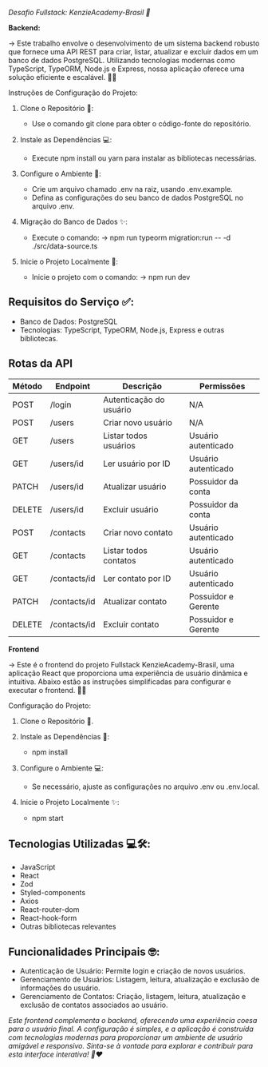 _Desafio Fullstack: KenzieAcademy-Brasil 🚀_

**Backend:**

-> Este trabalho envolve o desenvolvimento de um sistema backend robusto que fornece uma API REST para criar, listar, atualizar e excluir dados em um banco de dados PostgreSQL. Utilizando tecnologias modernas como TypeScript, TypeORM, Node.js e Express, nossa aplicação oferece uma solução eficiente e escalável. 🌟✨

Instruções de Configuração do Projeto:

1. Clone o Repositório 🚀:

   - Use o comando git clone para obter o código-fonte do repositório.

2. Instale as Dependências 💻:

   - Execute npm install ou yarn para instalar as bibliotecas necessárias.

3. Configure o Ambiente 🔮:

   - Crie um arquivo chamado .env na raiz, usando .env.example.
   - Defina as configurações do seu banco de dados PostgreSQL no arquivo .env.

4. Migração do Banco de Dados ✨:

   - Execute o comando:
     -> npm run typeorm migration:run -- -d ./src/data-source.ts

5. Inicie o Projeto Localmente 🔧:
   - Inicie o projeto com o comando:
     -> npm run dev

## Requisitos do Serviço ✅:

- Banco de Dados: PostgreSQL
- Tecnologias: TypeScript, TypeORM, Node.js, Express e outras bibliotecas.

## Rotas da API

| Método | Endpoint     | Descrição               | Permissões          |
| ------ | ------------ | ----------------------- | ------------------- |
| POST   | /login       | Autenticação do usuário | N/A                 |
| POST   | /users       | Criar novo usuário      | N/A                 |
| GET    | /users       | Listar todos usuários   | Usuário autenticado |
| GET    | /users/id    | Ler usuário por ID      | Usuário autenticado |
| PATCH  | /users/id    | Atualizar usuário       | Possuidor da conta  |
| DELETE | /users/id    | Excluir usuário         | Possuidor da conta  |
| POST   | /contacts    | Criar novo contato      | Usuário autenticado |
| GET    | /contacts    | Listar todos contatos   | Usuário autenticado |
| GET    | /contacts/id | Ler contato por ID      | Usuário autenticado |
| PATCH  | /contacts/id | Atualizar contato       | Possuidor e Gerente |
| DELETE | /contacts/id | Excluir contato         | Possuidor e Gerente |

**Frontend**

-> Este é o frontend do projeto Fullstack KenzieAcademy-Brasil, uma aplicação React que proporciona uma experiência de usuário dinâmica e intuitiva. Abaixo estão as instruções simplificadas para configurar e executar o frontend. 🌟✨

Configuração do Projeto:

1. Clone o Repositório 🚀.

2. Instale as Dependências 🔮:

   - npm install

3. Configure o Ambiente 💻:

   - Se necessário, ajuste as configurações no arquivo .env ou .env.local.

4. Inicie o Projeto Localmente ✨:
   - npm start

## Tecnologias Utilizadas 💻🛠️:

- JavaScript
- React
- Zod
- Styled-components
- Axios
- React-router-dom
- React-hook-form
- Outras bibliotecas relevantes

## Funcionalidades Principais 🤓:

- Autenticação de Usuário: Permite login e criação de novos usuários.
- Gerenciamento de Usuários: Listagem, leitura, atualização e exclusão de informações do usuário.
- Gerenciamento de Contatos: Criação, listagem, leitura, atualização e exclusão de contatos associados ao usuário.

_Este frontend complementa o backend, oferecendo uma experiência coesa para o usuário final. A configuração é simples, e a aplicação é construída com tecnologias modernas para proporcionar um ambiente de usuário amigável e responsivo. Sinta-se à vontade para explorar e contribuir para esta interface interativa! 🧠❤️_

